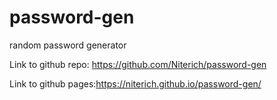 # password-gen
random password generator

Link to github repo: https://github.com/Niterich/password-gen

Link to github pages:https://niterich.github.io/password-gen/
